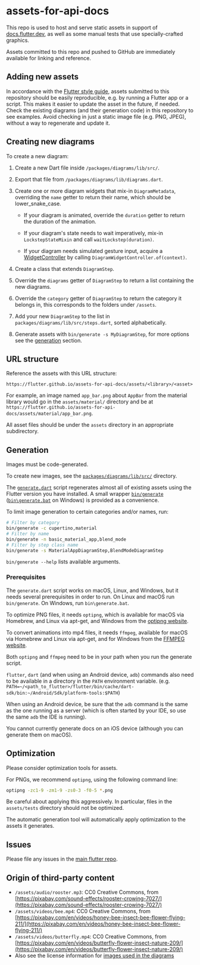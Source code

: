 # assets-for-api-docs

This repo is used to host and serve static assets in support of
[docs.flutter.dev](https://docs.flutter.dev), as well as some manual tests that use
specially-crafted graphics.

Assets committed to this repo and pushed to GitHub are immediately
available for linking and reference.

## Adding new assets

In accordance with the [Flutter style guide](https://github.com/flutter/flutter/wiki/Style-guide-for-Flutter-repo#provide-illustrations-diagrams-or-screenshots),
assets submitted to this repository should be easily reproducible, e.g. by
running a Flutter app or a script. This makes it easier to update the asset in
the future, if needed. Check the existing diagrams (and their generation code)
in this repository to see examples. Avoid checking in just a static image file
(e.g. PNG, JPEG), without a way to regenerate and update it.

## Creating new diagrams

To create a new diagram:

1. Create a new Dart file inside `/packages/diagrams/lib/src/`.

2. Export that file from `/packages/diagrams/lib/diagrams.dart`.

3. Create one or more diagram widgets that mix-in `DiagramMetadata`, overriding the `name` getter to return their name,
   which should be lower_snake_case.

    * If your diagram is animated, override the `duration` getter to return the duration of the animation.

    * If your diagram's state needs to wait imperatively, mix-in `LockstepStateMixin` and call `waitLockstep(duration)`.

    * If your diagram needs simulated gesture input, acquire a [WidgetController](https://api.flutter.dev/flutter/flutter_test/WidgetController-class.html)
      by calling `DiagramWidgetController.of(context)`.

4. Create a class that extends `DiagramStep`.

5. Override the `diagrams` getter of `DiagramStep` to return a list containing the new diagrams.

6. Override the `category` getter of `DiagramStep` to return the category it belongs in, this corresponds to the folders
   under `/assets`.

7. Add your new `DiagramStep` to the list in `packages/diagrams/lib/src/steps.dart`, sorted alphabetically.

8. Generate assets with `bin/generate -s MyDiagramStep`, for more options see the [generation](#Generation) section.

## URL structure

Reference the assets with this URL structure:

`https://flutter.github.io/assets-for-api-docs/assets/<library>/<asset>`

For example, an image named `app_bar.png` about `AppBar` from the
material library would go in the `assets/material/` directory and be at
`https://flutter.github.io/assets-for-api-docs/assets/material/app_bar.png`.

All asset files should be under the `assets` directory in an appropriate
subdirectory.

## Generation

Images must be code-generated.

To create new images, see the [`packages/diagrams/lib/src/`](./packages/diagrams/lib/src/) directory.

The [`generate.dart`](./bin/generate.dart) script regenerates almost all of existing assets
using the Flutter version you have installed. A small wrapper [`bin/generate`](./bin/generate)
([`bin\generate.bat`](./bin/generate.bat) on Windows)
is provided as a convenience.

To limit image generation to certain categories and/or names, run:
```sh
# Filter by category
bin/generate -c cupertino,material
# Filter by name
bin/generate -n basic_material_app,blend_mode
# Filter by step class name
bin/generate -s MaterialAppDiagramStep,BlendModeDiagramStep
```

`bin/generate --help` lists available arguments.

### Prerequisites

The `generate.dart` script works on macOS, Linux, and Windows, but it needs several prerequisites in order to run. On
Linux and macOS run `bin/generate`. On Windows, run `bin\generate.bat`.

To optimize PNG files, it needs `optipng`, which is available for macOS via Homebrew, and Linux via
apt-get, and Windows from the [optipng website](http://optipng.sourceforge.net/).

To convert animations into mp4 files, it needs `ffmpeg`, available for macOS via Homebrew and Linux
via apt-get, and for Windows from the [FFMPEG website](https://ffmpeg.org/download.html).

Both `optipng` and `ffmpeg` need to be in your path when you run the generate script.

`flutter`, `dart` (and when using an Android device, `adb`) commands also need to be available
in a directory in the `PATH` environment variable. (e.g. `PATH=~/<path_to_flutter>/flutter/bin/cache/dart-sdk/bin:~/Android/Sdk/platform-tools:$PATH`)

When using an Android device, be sure that the  `adb` command is the same as the one running
as a server (which is often started by your IDE, so use the same `adb` the IDE is running).

You cannot currently generate docs on an iOS device (although you can generate them on macOS).

## Optimization

Please consider optimization tools for assets.

For PNGs, we recommend `optipng`, using the following command line:

```bash
optipng -zc1-9 -zm1-9 -zs0-3 -f0-5 *.png
```

Be careful about applying this aggressively. In particular, files in
the `assets/tests` directory should not be optimized.

The automatic generation tool will automatically apply optimization to
the assets it generates.

## Issues

Please file any issues in the [main flutter repo](https://github.com/flutter/flutter/issues/new).

## Origin of third-party content

* `/assets/audio/rooster.mp3`: CC0 Creative Commons, from [https://pixabay.com/sound-effects/rooster-crowing-7027/](https://pixabay.com/sound-effects/rooster-crowing-7027/)
* `/assets/videos/bee.mp4`: CC0 Creative Commons, from [https://pixabay.com/en/videos/honey-bee-insect-bee-flower-flying-211/](https://pixabay.com/en/videos/honey-bee-insect-bee-flower-flying-211/)
* `/assets/videos/butterfly.mp4`: CC0 Creative Commons, from [https://pixabay.com/en/videos/butterfly-flower-insect-nature-209/](https://pixabay.com/en/videos/butterfly-flower-insect-nature-209/)
* Also see the license information for [images used in the diagrams](packages/diagrams/assets/README.md)
